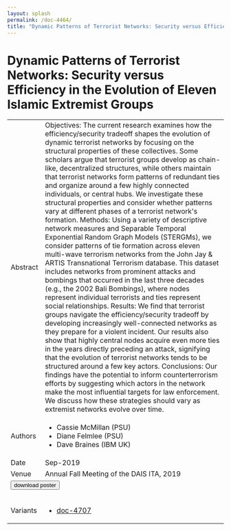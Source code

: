 ```yaml
---
layout: splash
permalink: /doc-4464/
title: "Dynamic Patterns of Terrorist Networks: Security versus Efficiency in the Evolution of Eleven Islamic Extremist Groups"
---
```


# Dynamic Patterns of Terrorist Networks: Security versus Efficiency in the Evolution of Eleven Islamic Extremist Groups

<table>
    <tbody>
    <tr>
        <td>Abstract</td>
        <td>Objectives: The current research examines how the efficiency/security tradeoff shapes the evolution of dynamic terrorist networks by focusing on the structural properties of these collectives. Some scholars argue that terrorist groups develop as chain-like, decentralized structures, while others maintain that terrorist networks form patterns of redundant ties and organize around a few highly connected individuals, or central hubs. We investigate these structural properties and consider whether patterns vary at different phases of a terrorist network's formation. Methods: Using a variety of descriptive network measures and Separable Temporal Exponential Random Graph Models (STERGMs), we consider patterns of tie formation across eleven multi-wave terrorism networks from the John Jay & ARTIS Transnational Terrorism database. This dataset includes networks from prominent attacks and bombings that occurred in the last three decades (e.g., the 2002 Bali Bombings), where nodes represent individual terrorists and ties represent social relationships. Results: We find that terrorist groups navigate the efficiency/security tradeoff by developing increasingly well-connected networks as they prepare for a violent incident. Our results also show that highly central nodes acquire even more ties in the years directly preceding an attack, signifying that the evolution of terrorist networks tends to be structured around a few key actors. Conclusions: Our findings have the potential to inform counterterrorism efforts by suggesting which actors in the network make the most influential targets for law enforcement. We discuss how these strategies should vary as extremist networks evolve over time.</td>
    </tr>
    <tr>
        <td>Authors</td>
        <td>
            <ul>
                <li>Cassie McMillan (PSU)</li>
                <li>Diane Felmlee (PSU)</li>
                <li>Dave Braines (IBM UK)</li>
            </ul>
        </td>
    </tr>
    <tr>
        <td>Date</td>
        <td>Sep-2019</td>
    </tr>
    <tr>
        <td>Venue</td>
        <td>Annual Fall Meeting of the DAIS ITA, 2019</td>
    </tr>
        <tr>
            <td colspan="2">
                <form method="get" action="https://dais-ita.org/sites/default/files/3917_poster.pdf">
                    <button type="submit">download poster</button>
                </form>
            </td>
        </tr>
        <tr>
            <td>Variants</td>
            <td>
                <ul>
                    <li><a href="${varId}">doc-4707</a></li>
                </ul>
            </td>
        </tr>
    </tbody>
</table>
